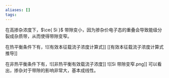 ```yaml
---
aliases: []
tags:
---
```

在高掺杂浓度下，$\ce{ Si }$ 带隙变小，因为掺杂价电子态的重叠会导致能级分裂成杂质带，从而使得带隙变窄。

在热平衡条件下有，![[有效本征载流子浓度计算式]]
[[有效本征载流子浓度计算式推导]]

在非热平衡条件下有，![[非热平衡有效载流子浓度]]
![[Si 带隙变窄.png]]
可以看出，掺杂对于带隙的影响非常大，基本成线性。
